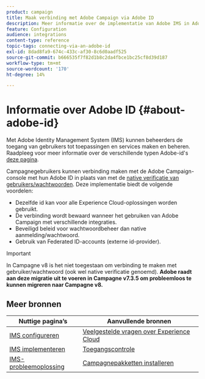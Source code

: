```yaml
---
product: campaign
title: Maak verbinding met Adobe Campaign via Adobe ID
description: Meer informatie over de implementatie van Adobe IMS in Adobe Campaign
feature: Configuration
audience: integrations
content-type: reference
topic-tags: connecting-via-an-adobe-id
exl-id: 8dad8fa9-674c-433c-af30-8c6d0aadf525
source-git-commit: b666535f7f82d1b8c2da4fbce1bc25cf8d39d187
workflow-type: tm+mt
source-wordcount: '170'
ht-degree: 14%

---
```


# Informatie over Adobe ID {#about-adobe-id}

Met Adobe Identity Management System (IMS) kunnen beheerders de toegang van gebruikers tot toepassingen en services maken en beheren. Raadpleeg voor meer informatie over de verschillende typen Adobe-id&#39;s [deze pagina](https://helpx.adobe.com/enterprise/using/identity.html).

Campagnegebruikers kunnen verbinding maken met de Adobe Campaign-console met hun Adobe ID in plaats van met de [native verificatie van gebruikers/wachtwoorden](../../platform/using/access-management-operators.md). Deze implementatie biedt de volgende voordelen:

* Dezelfde id kan voor alle Experience Cloud-oplossingen worden gebruikt.
* De verbinding wordt bewaard wanneer het gebruiken van Adobe Campaign met verschillende integraties.
* Beveiligd beleid voor wachtwoordbeheer dan native aanmelding/wachtwoord.
* Gebruik van Federated ID-accounts (externe id-provider).

>[!IMPORTANT]
>
> In Campagne v8 is het niet toegestaan om verbinding te maken met gebruiker/wachtwoord (ook wel native verificatie genoemd). **Adobe raadt aan deze migratie uit te voeren in Campagne v7.3.5 om probleemloos te kunnen migreren naar Campagne v8.**


<!--
>[!IMPORTANT]
>
>If you are connecting to Campaign through Adobe Identity Service (IMS), you need to upgrade to the latest build to be able to connect to Campaign after **June 30, 2021**. This upgrade is mandatory for both Campaign server and client console. 
>
>Depending on your current version, you must upgrade to one of the following releases: 
>
> * [Campaign [!DNL Gold Standard] 11](../../rn/using/gold-standard.md)
> * [Campaign 21.1.4](../../rn/using/latest-release.md)
>
>[Learn more about IMS updates](../../technotes/using/ims-updates.md)
-->

## Meer bronnen

| Nuttige pagina’s | Aanvullende bronnen |
|---|---|
| [IMS configureren](../../integrations/using/configuring-ims.md) | [Veelgestelde vragen over Experience Cloud](https://experienceleague.adobe.com/docs/core-services/interface/manage-users-and-products/faq.html) |
| [IMS implementeren](../../integrations/using/implementing-ims.md) | [Toegangscontrole](../../platform/using/access-management.md) |
| [IMS-probleemoplossing](../../integrations/using/ims-troubleshooting.md) | [Campagnepakketten installeren](../../installation/using/installing-campaign-standard-packages.md) |
